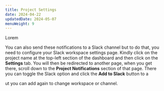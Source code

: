 ```yaml
---
title: Project Settings
date: 2024-04-22
updatedDate: 2024-05-07
menuWeight: 9
---
```


Lorem

You can also send these notifications to a Slack channel but to do that, you need to configure your Slack workspace settings page. Kindly click on the project name at the top-left section of the dashboard and then click on the **Settings** tab. You will then be redirected to another page, when you get there, scroll down to the **Project Notifications** section of that page. There you can toggle the Slack option and click the **Add to Slack** button to a

ut you can add again to change workspace or channel.

